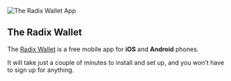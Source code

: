 ![The Radix Wallet App](/quests-images/key/2-KeyImage_TheRadixWallet.webp)

## The Radix Wallet

The [Radix Wallet](?glossaryAnchor=radixwallet) is a free mobile app for **iOS** and **Android** phones.

It will take just a couple of minutes to install and set up, and you won’t have to sign up for anything.
